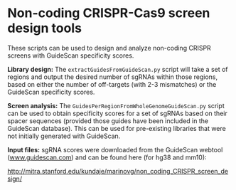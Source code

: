 # Non-coding CRISPR-Cas9 screen design tools

These scripts can be used to design and analyze non-coding CRISPR screens with GuideScan specificity scores. 

**Library design:** The `extractGuidesFromGuideScan.py` script will take a set of regions and output the desired number of sgRNAs within those regions, based on either the number of off-targets (with 2-3 mismatches) or the GuideScan specificity scores.

**Screen analysis:** The `GuidesPerRegionFromWholeGenomeGuideScan.py` script can be used to obtain specificity scores for a set of sgRNAs based on their spacer sequences (provided those guides have been included in the GuideScan database). This can be used for pre-existing libraries that were not initially generated with GuideScan.

**Input files:** sgRNA scores were downloaded from the GuideScan webtool (www.guidescan.com) and can be found here (for hg38 and mm10):

http://mitra.stanford.edu/kundaje/marinovg/non_coding_CRISPR_screen_design/
